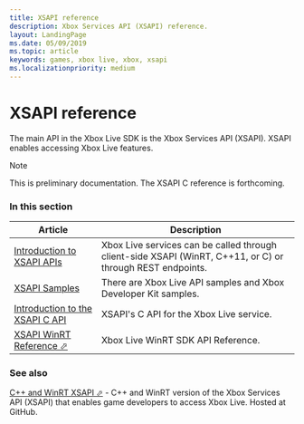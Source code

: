 ```yaml
---
title: XSAPI reference
description: Xbox Services API (XSAPI) reference.
layout: LandingPage
ms.date: 05/09/2019
ms.topic: article
keywords: games, xbox live, xbox, xsapi
ms.localizationpriority: medium
---
```


# XSAPI reference

The main API in the Xbox Live SDK is the Xbox Services API (XSAPI).
XSAPI enables accessing Xbox Live features.

> [!NOTE]
> This is preliminary documentation. The XSAPI C reference is forthcoming.


### In this section

| Article | Description |
|---------|-------------|
| [Introduction to XSAPI APIs](../../api-ref/xsapi/live-introduction-to-xbox-live-apis.md) | Xbox Live services can be called through client-side XSAPI (WinRT, C++11, or C) or through REST endpoints. |
| [XSAPI Samples](../../api-ref/live-samples.md) | There are Xbox Live API samples and Xbox Developer Kit samples. |
| [Introduction to the XSAPI C API](../../api-ref/xsapi/live-xsapi-flat-c.md) | XSAPI's C API for the Xbox Live service. |
| <a href="https://docs.microsoft.com/dotnet/api/?view=xboxlive-dotnet-2017.11.20171204.01" target="_blank">XSAPI WinRT Reference &#11008;</a> | Xbox Live WinRT SDK API Reference. |


### See also

<a href="https://github.com/Microsoft/xbox-live-api" target="_blank">C++ and WinRT XSAPI &#11008;</a> -
C++ and WinRT version of the Xbox Services API (XSAPI) that enables game developers to access Xbox Live.
Hosted at GitHub.
